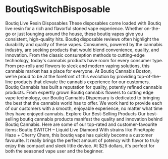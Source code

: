 # BoutiqSwitchBisposable
Boutiq Live Resin Disposables These disposables come loaded with Boutiq live resin for a rich and flavorful stoned vape experience. Whether on-the-go or just lounging around the house, these boutiq vapes give you consistent, high-quality hits. Boutiq disposable reviews often highlight the durability and quality of these vapes.
Consumers, powered by the  cannabis industry, are seeking products that would blend convenience, quality, and innovation. From the classic consumption methods to cutting-edge technology, today's cannabis products have room for every consumer type. From pre-rolls and flowers to sleek and modern vaping solutions, this cannabis market has a place for everyone. At Boutiq Cannabis Boston, we're proud to be at the forefront of this evolution by providing top-of-the-line products that elevate the cannabis experience for our customers.
Boutiq Cannabis has built a reputation for quality, potently refined cannabis products. From expertly grown Boutiq cannabis flowers to cutting edge vape technology, our Boutiq Cannabis Dispensary is dedicated to bringing the best that the cannabis world has to offer. We work hard to provide each of our customers with a smooth, enjoyable experience, no matter what time they have enjoyed cannabis.
Explore Our Best-Selling Products
Our best-selling boutiq cannabis products manifest the quality and innovation behind Boutiq Cannabis. Here are some of our top-rated and customer-favourite items:
Boutiq SWITCH – Liquid Live Diamond
With strains like PineApple Haze + Cherry Chem, this boutiq vape has quickly become a customer favourite. It really brings the perfect amount of potency with flavor to truly enjoy this compact and sleek little device. At $25 dollars, it's perfect for both the seasoned vape user and the beginner.
